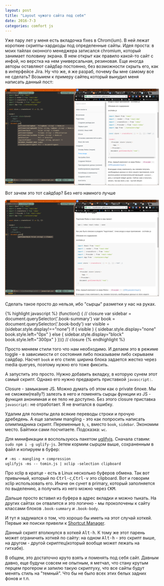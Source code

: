 ```yaml
---
layout: post
title: "Layout чужого сайта под себя"
date: 2016-7-3
categories: comfort js
---
```

Уже пару лет у меня есть вкладочка fixes в Chrom(ium). В ней лежат короткие
скрипты-хардкоды под определенные сайты. Идея проста: в моих тайлах оконного
менеджера затисался chromium, который занимает половину экрана.  В нем открыт
как правило какой-то сайт с инфой, но верстка на нем универсальная, резиновая.
Еще иногда авторы оставляют сайдбар постоянно, без возможности скрыть его, как
в интерфейсе Jira. Ну что же, я же разраб, почему бы мне самому все не сделать?
Возьмем к примеру сайтец который вынудил меня написать данный пост:

![Before](/images/SitesForme_before.png)

Вот зачем это тот сайдбар? Без него намного лучше

![After](/images/SitesForme_after.png)

Сделать такое просто до нельзя, ибо "сырцы" разметки у нас на руках.

{% highlight javascript %}
(function() { // closure
var sidebar = document.querySelector('.book-summary')
var book = document.querySelector('.book-body')
var visible = (sidebar.style.display!=="none")
if ( visible ) {
  sidebar.style.display="none"
  book.style.left="0px"
} else {
  sidebar.style.display="block"
  book.style.left="300px"
}
})() // closure
{% endhighlight %}

Просто меняем стили того что нам необходимо. И делаем это в режиме toggle - в
зависимости от состояния либо показываем либо скрываем сайдбар. Насчет `book` и
его стиля: ширина блока задается жестко через media queryes, поэтому нужно его
тоже фиксить.


А запустить это просто. Нужно добавить вкладку, в которую сунем этот самый скрипт.
Однако его нужно предварить приставкой `javascript:`.

Closure - замыкание JS. Можно думать об этом как о private блоке. Мы не
сможем(really?) залезть в него и поменять сырцы функции из JS - функция
анонимная и ее тело не доступно. Без этого closure приставка `javascript:` не
отработает. Я не вчитался в ошибку.

Удалим для полноты дела всякие переводы строки и прочую дребедень. А еще
запилим mangling - это как попросить написать олимпиадника скрипт. Переменные
`b`, `s`, вместо `book`, `sidebar`. Экономим место. Байтики сами посчитаете.
Подсказка: `wc`.

Для минификации я воспользуюсь пакетом [uglifyjs](https://www.npmjs.com/package/uglify-js).
Сначала ставим: `sudo npm i -g uglify-js`. Зетем кормим сырцом выше, сохраненным
в файл и копируем в буфер:

    # -ms - mangling + compression
    uglifyjs -ms -- tomin.js | xclip -selection clipboard

Про xclip в кратце - есть в Linux несколько буферов обмена. Так вот привычный,
который по <kbd>Ctrl-c</kbd>,<kbd>Ctrl-v</kbd> это clipboard. Вот и говорим
xclip использовать его. Иначе он сунет в primary, который заполняется по
выделению, а получить из него можно через <kbd>СКМ</kbd>.

Дальше просто вставил из буфера в адрес вкладки и можно тыкать. На других
сайтах он отвалится и это логично - мы проколочены к сайту классами блоков
`.book-summary` и `.book-body`.

И тут я задумался о том, что хорошо бы иметь на этот случай хоткей.
Первые же поиски привели к [Shortcut Manager](https://chrome.google.com/webstore/detail/shortcut-manager/mgjjeipcdnnjhgodgjpfkffcejoljijf).

Данный скрипт втолкнулся в хоткей <kbd>Alt-h</kbd>. К тому же этот парень может
ограничить хоткей по сайту: на одном <kbd>Alt-h</kbd> - это скрипт выше, на
другом - другой скриптец(который вообще может лежать на гитхабе).

В общем, это достаточно круто взять и поменять под себя сайт. Давным давно, еще
будучи совсем не опытным, я метчал, что стану крутым перцем прогером и запилю
такую скриптуху, что все сайты будут менять стиль на "темный". Что бы не было
всех этих белых задних фонов и т.п.


